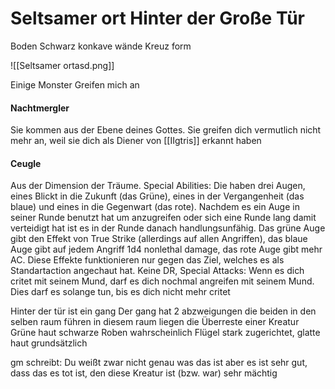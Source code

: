 # Seltsamer ort Hinter der Große Tür
Boden Schwarz
konkave wände Kreuz form


![[Seltsamer ortasd.png]]


Einige Monster Greifen mich an 

#### Nachtmergler
Sie kommen aus der Ebene deines Gottes. Sie greifen dich vermutlich nicht mehr an, weil sie dich als Diener von [[IIgtris]] erkannt haben

#### Ceugle 
Aus der Dimension der Träume. Special Abilities: Die haben drei Augen, eines Blickt in die Zukunft (das Grüne), eines in der Vergangenheit (das blaue) und eines in die Gegenwart (das rote). Nachdem es ein Auge in seiner Runde benutzt hat um anzugreifen oder sich eine Runde lang damit verteidigt hat ist es in der Runde danach handlungsunfähig. Das grüne Auge gibt den Effekt von True Strike (allerdings auf allen Angriffen), das blaue Auge gibt auf jedem Angriff 1d4 nonlethal damage, das rote Auge gibt mehr AC. Diese Effekte funktionieren nur gegen das Ziel, welches es als Standartaction angechaut hat. Keine DR, Special Attacks: Wenn es dich critet mit seinem Mund, darf es dich nochmal angreifen mit seinem Mund. Dies darf es solange tun, bis es dich nicht mehr critet


Hinter der tür ist ein gang
Der gang hat 2 abzweigungen die beiden in den selben raum führen 
in diesem raum liegen die Überreste einer Kreatur
Grüne haut schwarze Roben wahrscheinlich Flügel
stark zugerichtet, glatte haut grundsätzlich 

gm schreibt:
Du weißt zwar nicht genau was das ist aber es ist sehr gut, dass das es tot ist, den diese Kreatur ist (bzw. war) sehr mächtig



